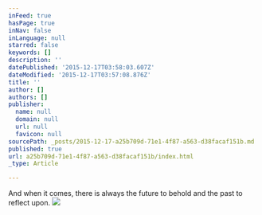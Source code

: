 ```yaml
---
inFeed: true
hasPage: true
inNav: false
inLanguage: null
starred: false
keywords: []
description: ''
datePublished: '2015-12-17T03:58:03.607Z'
dateModified: '2015-12-17T03:57:08.876Z'
title: ''
author: []
authors: []
publisher:
  name: null
  domain: null
  url: null
  favicon: null
sourcePath: _posts/2015-12-17-a25b709d-71e1-4f87-a563-d38facaf151b.md
published: true
url: a25b709d-71e1-4f87-a563-d38facaf151b/index.html
_type: Article

---
```

And when it comes, there is always the future to behold and the past to reflect upon.
![](https://the-grid-user-content.s3-us-west-2.amazonaws.com/32a68da4-ece4-4bfc-bb87-91214dc027d4.jpg)